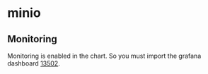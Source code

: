 # minio

## Monitoring
Monitoring is enabled in the chart. So you must import the grafana dashboard [13502](https://grafana.com/grafana/dashboards/13502).
